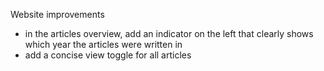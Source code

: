 Website improvements

- in the articles overview, add an indicator on the left that clearly shows which year the articles were written in
- add a concise view toggle for all articles
